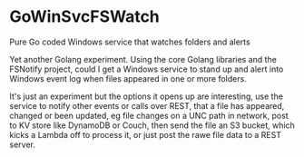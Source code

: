 # GoWinSvcFSWatch
Pure Go coded Windows service that watches folders and alerts

Yet another Golang experiment. Using the core Golang libraries and the FSNotify project, could I get a Windows service to stand up and alert into Windows event log when files appeared in one or more folders. 

It's just an experiment but the options it opens up are interesting, use the service to notify other events or calls over REST, that a file has appeared, changed or been updated, eg file changes on a UNC path in network, post to KV store like DynamoDB or Couch, then send the file an S3 bucket, which kicks a Lambda off to process it, or just post the rawe file data to a REST server.



